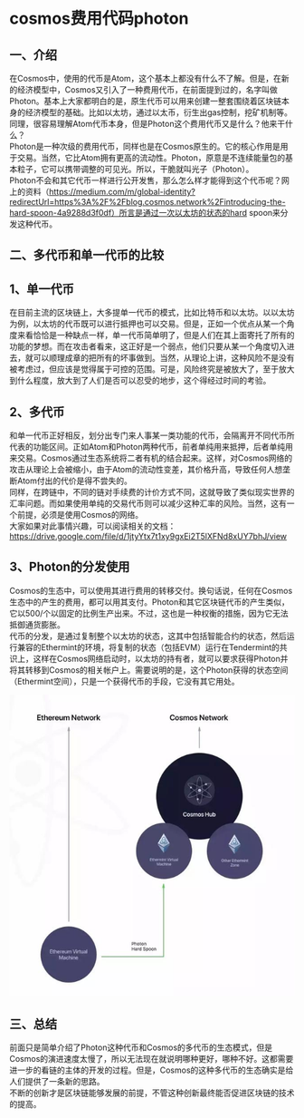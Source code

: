 # cosmos费用代码photon
## 一、介绍
在Cosmos中，使用的代币是Atom，这个基本上都没有什么不了解。但是，在新的经济模型中，Cosmos又引入了一种费用代币，在前面提到过的，名字叫做Photon。基本上大家都明白的是，原生代币可以用来创建一整套围绕着区块链本身的经济模型的基础。比如以太坊，通过以太币，衍生出gas控制，挖矿机制等。同理，很容易理解Atom代币本身，但是Photon这个费用代币又是什么？他来干什么？
</br>
Photon是一种次级的费用代币，同样也是在Cosmos原生的。它的核心作用是用于交易。当然，它比Atom拥有更高的流动性。Photon，原意是不连续能量包的基本粒子，它可以携带调整的可见光。所以，干脆就叫光子（Photon）。
</br>
Photon不会和其它代币一样进行公开发售，那么怎么样才能得到这个代币呢？网上的资料（https://medium.com/m/global-identity?redirectUrl=https%3A%2F%2Fblog.cosmos.network%2Fintroducing-the-hard-spoon-4a9288d3f0df）所言是通过一次以太坊的状态的hard spoon来分发这种代币。
</br>

## 二、多代币和单一代币的比较
## 1、单一代币
在目前主流的区块链上，大多提单一代币的模式，比如比特币和以太坊。以以太坊为例，以太坊的代币既可以进行抵押也可以交易。但是，正如一个优点从某一个角度来看恰恰是一种缺点一样，单一代币简单明了，但是人们在其上面寄托了所有的功能的梦想。而在攻击者看来，这正好是一个弱点，他们只要从某一个角度切入进去，就可以顺理成章的把所有的坏事做到。当然，从理论上讲，这种风险不是没有被考虑过，但应该是觉得属于可控的范围。可是，风险终究是被放大了，至于放大到什么程度，放大到了人们是否可以忍受的地步，这个得经过时间的考验。
</br>

## 2、多代币
和单一代币正好相反，划分出专门来人事某一类功能的代币，会隔离开不同代币所代表的功能区间。正如Atom和Photon两种代币，前者单纯用来抵押，后者单纯用来交易。Cosmos通过生态系统将二者有机的结合起来。这样，对Cosmos网络的攻击从理论上会被缩小，由于Atom的流动性变差，其价格升高，导致任何人想垄断Atom付出的代价是得不尝失的。
</br>
同样，在跨链中，不同的链对手续费的计价方式不同，这就导致了类似现实世界的汇率问题。而如果使用单纯的交易代币则可以减少这种汇率的风险。当然，这有一个前提，必须是使用Cosmos的网络。
</br>
大家如果对此事情兴趣，可以阅读相关的文档：
</br>
https://drive.google.com/file/d/1jtyYtx7t1xy9gxEi2T5lXFNd8xUY7bhJ/view
</br>
## 3、Photon的分发使用
Cosmos的生态中，可以使用其进行费用的转移交付。换句话说，任何在Cosmos生态中的产生的费用，都可以用其支付。Photon和其它区块链代币的产生类似，它以500/个以固定的比例生产出来。不过，这也是一种权衡的措施，因为它无法抵御通货膨胀。
</br>
代币的分发，是通过复制整个以太坊的状态，这其中包括智能合约的状态，然后运行兼容的Ethermint的环境，将复制的状态（包括EVM）运行在Tendermint的共识上，这样在Cosmos网络启动时，以太坊的持有者，就可以要求获得Photon并将其转移到Cosmos的相关帐户上。需要说明的是，这个Photon获得的状态空间（Ethermint空间），只是一个获得代币的手段，它没有其它用处。
</br>

![photon](img/Photon.jpg)
</br>

## 三、总结
前面只是简单介绍了Photon这种代币和Cosmos的多代币的生态模式，但是Cosmos的演进速度太慢了，所以无法现在就说明哪种更好，哪种不好。这都需要进一步的看链的主体的开发的过程。但是，Cosmos的这种多代币的生态确实是给人们提供了一条新的思路。
</br>
不断的创新才是区块链能够发展的前提，不管这种创新最终能否促进区块链的技术的提高。
</br>
